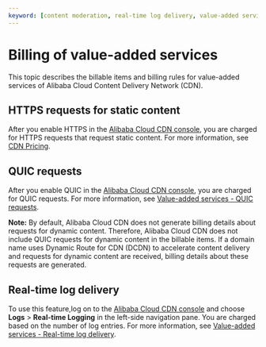 ```yaml
---
keyword: [content moderation, real-time log delivery, value-added services, HTTPS]
---
```


# Billing of value-added services

This topic describes the billable items and billing rules for value-added services of Alibaba Cloud Content Delivery Network \(CDN\).

## HTTPS requests for static content

After you enable HTTPS in the [Alibaba Cloud CDN console](https://account.alibabacloud.com/login/login.htm), you are charged for HTTPS requests that request static content. For more information, see [CDN Pricing](https://www.alibabacloud.com/zh/product/cdn/pricing).

## QUIC requests

After you enable QUIC in the [Alibaba Cloud CDN console](https://account.alibabacloud.com/login/login.htm), you are charged for QUIC requests. For more information, see [Value-added services - QUIC requests](https://www.alibabacloud.com/zh/product/cdn/pricing).

**Note:** By default, Alibaba Cloud CDN does not generate billing details about requests for dynamic content. Therefore, Alibaba Cloud CDN does not include QUIC requests for dynamic content in the billable items. If a domain name uses Dynamic Route for CDN \(DCDN\) to accelerate content delivery and requests for dynamic content are received, billing details about these requests are generated.

## Real-time log delivery

To use this feature,log on to the [Alibaba Cloud CDN console](https://account.alibabacloud.com/login/login.htm) and choose **Logs** \> **Real-time Logging** in the left-side navigation pane. You are charged based on the number of log entries. For more information, see [Value-added services - Real-time log delivery](https://www.alibabacloud.com/zh/product/cdn/pricing).

